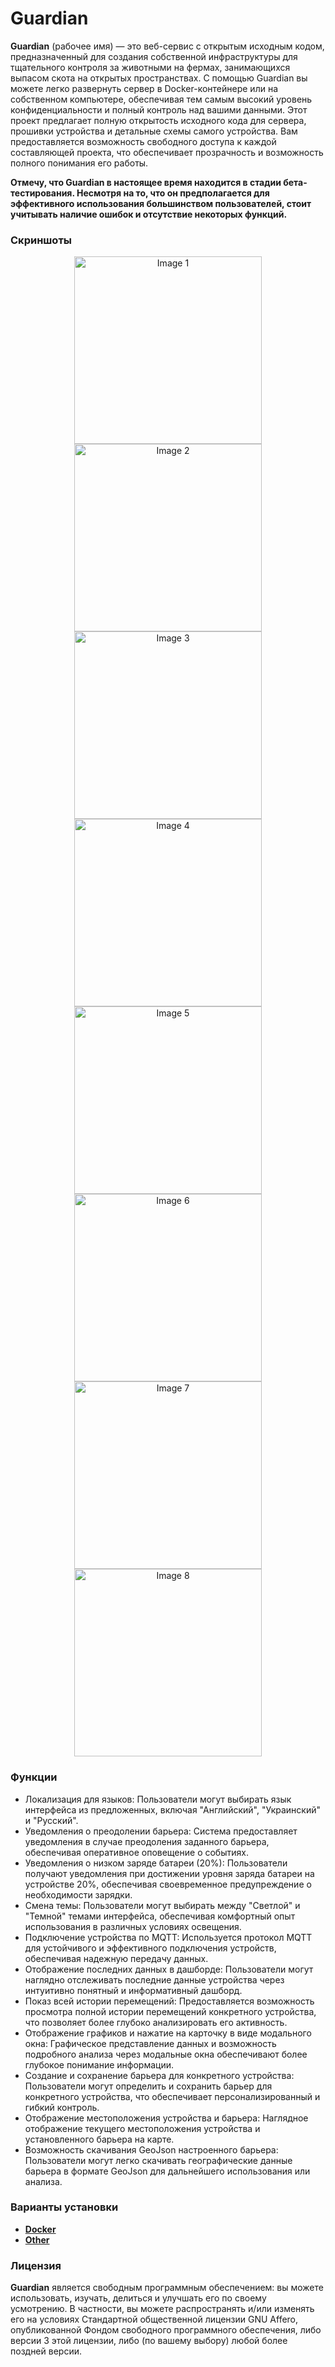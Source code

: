 # Guardian

**Guardian** (рабочее имя) — это веб-сервис с открытым исходным кодом, предназначенный для создания собственной инфраструктуры для тщательного контроля за животными на фермах, занимающихся выпасом скота на открытых пространствах. С помощью Guardian вы можете легко развернуть сервер в Docker-контейнере или на собственном компьютере, обеспечивая тем самым высокий уровень конфиденциальности и полный контроль над вашими данными. 
Этот проект предлагает полную открытость исходного кода для сервера, прошивки устройства и детальные схемы самого устройства. Вам предоставляется возможность свободного доступа к каждой составляющей проекта, что обеспечивает прозрачность и возможность полного понимания его работы.

**Отмечу, что Guardian в настоящее время находится в стадии бета-тестирования. Несмотря на то, что он предполагается для эффективного использования большинством пользователей, стоит учитывать наличие ошибок и отсутствие некоторых функций.**

### Скриншоты
<p align="center">
    <img src="https://github.com/SimonOriginal/Guardian/assets/94782611/0c8d4f81-c148-4550-9c5f-162a96852ee7" width="300" alt="Image 1">
    <img src="https://github.com/SimonOriginal/Guardian/assets/94782611/bfeffd59-6495-4e8a-aae7-6002a8e28272" width="300" alt="Image 2">
    <img src="https://github.com/SimonOriginal/Guardian/assets/94782611/5c24ba4a-f020-4199-a3c2-826f09cc93f5" width="300" alt="Image 3">
    <img src="https://github.com/SimonOriginal/Guardian/assets/94782611/1b368e06-d0d2-4cc2-9e98-297028a426f7" width="300" alt="Image 4">
    <img src="https://github.com/SimonOriginal/Guardian/assets/94782611/a0e8a050-f1ba-44c3-bdc0-9c12a319c9ce" width="300" alt="Image 5">
    <img src="https://github.com/SimonOriginal/Guardian/assets/94782611/06751e6d-1d3b-4d44-baec-b897ca2574ba" width="300" alt="Image 6">
    <img src="https://github.com/SimonOriginal/Guardian/assets/94782611/be24ec32-cc9d-4b63-9b98-a7f5e1387a03" width="300" alt="Image 7">
    <img src="https://github.com/SimonOriginal/Guardian/assets/94782611/68def151-9445-4826-a08d-fbd5bcbd3fd3" width="300" alt="Image 8">
</p>

### Функции
* Локализация для языков: Пользователи могут выбирать язык интерфейса из предложенных, включая "Английский", "Украинский" и "Русский".
* Уведомления о преодолении барьера: Система предоставляет уведомления в случае преодоления заданного барьера, обеспечивая оперативное оповещение о событиях.
* Уведомления о низком заряде батареи (20%): Пользователи получают уведомления при достижении уровня заряда батареи на устройстве 20%, обеспечивая своевременное предупреждение о необходимости зарядки.
* Смена темы: Пользователи могут выбирать между "Светлой" и "Темной" темами интерфейса, обеспечивая комфортный опыт использования в различных условиях освещения.
* Подключение устройства по MQTT: Используется протокол MQTT для устойчивого и эффективного подключения устройств, обеспечивая надежную передачу данных.
* Отображение последних данных в дашборде: Пользователи могут наглядно отслеживать последние данные устройства через интуитивно понятный и информативный дашборд.
* Показ всей истории перемещений: Предоставляется возможность просмотра полной истории перемещений конкретного устройства, что позволяет более глубоко анализировать его активность.
* Отображение графиков и нажатие на карточку в виде модального окна: Графическое представление данных и возможность подробного анализа через модальные окна обеспечивают более глубокое понимание информации.
* Создание и сохранение барьера для конкретного устройства: Пользователи могут определить и сохранить барьер для конкретного устройства, что обеспечивает персонализированный и гибкий контроль.
* Отображение местоположения устройства и барьера: Наглядное отображение текущего местоположения устройства и установленного барьера на карте.
* Возможность скачивания GeoJson настроенного барьера: Пользователи могут легко скачивать географические данные барьера в формате GeoJson для дальнейшего использования или анализа.

### Варианты установки
* **<u>Docker </u>**
* **<u>Other</u>**
  
### Лицензия 
**Guardian** является свободным программным обеспечением: вы можете использовать, изучать, делиться и улучшать его по своему усмотрению. В частности, вы можете распространять и/или изменять его на условиях Стандартной общественной лицензии GNU Affero, опубликованной Фондом свободного программного обеспечения, либо версии 3 этой лицензии, либо (по вашему выбору) любой более поздней версии.[
     ](https://github.com/SimonOriginal/Guardian/blob/main/LICENSE)

